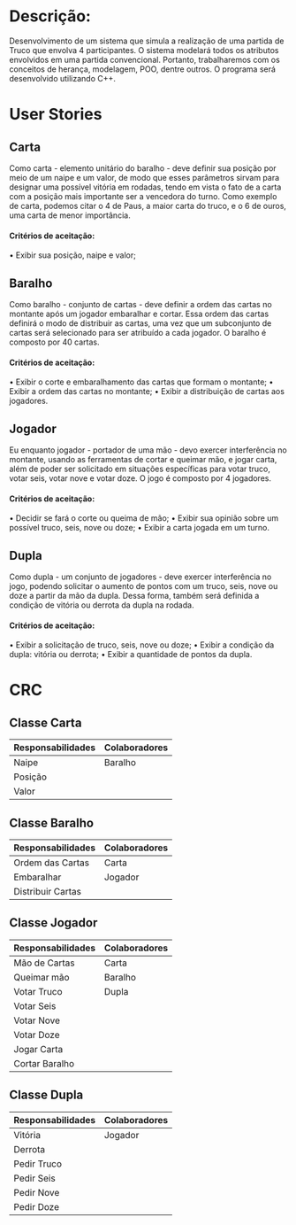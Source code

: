 # Descrição:
Desenvolvimento de um sistema que simula a realização de uma partida de Truco que envolva 4 participantes. O sistema modelará todos os atributos envolvidos em uma partida convencional. Portanto, trabalharemos com os conceitos de herança, modelagem, POO, dentre outros. O programa será desenvolvido utilizando C++.
# User Stories

  ## Carta 

Como carta - elemento unitário do baralho - deve definir sua posição por meio de um naipe e um valor, de modo que esses parâmetros sirvam para designar uma possível vitória em rodadas, tendo em vista o fato de a carta com a posição mais importante ser a vencedora do turno. Como exemplo de carta, podemos citar o 4 de Paus, a maior carta do truco, e o 6 de ouros, uma carta de menor importância. 

#### Critérios de aceitação: 
•	Exibir sua posição, naipe e valor;

## Baralho 

Como baralho - conjunto de cartas - deve definir a ordem das cartas no montante após um jogador embaralhar e cortar. Essa ordem das cartas definirá o modo de distribuir as cartas, uma vez que um subconjunto de cartas será selecionado para ser atribuído a cada jogador. O baralho é composto por 40 cartas. 

#### Critérios de aceitação: 
•	Exibir o corte e embaralhamento das cartas que formam o montante;
•	Exibir a ordem das cartas no montante;
•	Exibir a distribuição de cartas aos jogadores. 


## Jogador 

Eu enquanto jogador - portador de uma mão - devo exercer interferência no montante, usando as ferramentas de cortar e queimar mão, e jogar carta, além de poder ser solicitado em situações específicas para votar truco, votar seis, votar nove e votar doze.  O jogo é composto por 4 jogadores. 

  #### Critérios de aceitação:
•	Decidir se fará o corte ou queima de mão; 
•	Exibir sua opinião sobre um possível truco, seis, nove ou doze;
•	Exibir a carta jogada em um turno.


## Dupla

Como dupla - um conjunto de jogadores - deve exercer interferência no jogo, podendo solicitar o aumento de pontos com um truco, seis, nove ou doze a partir da mão da dupla. Dessa forma, também será definida a condição de vitória ou derrota da dupla na rodada. 
	
  #### Critérios de aceitação: 
•	Exibir a solicitação de truco, seis, nove ou doze;
•	Exibir a condição da dupla: vitória ou derrota; 
•	Exibir a quantidade de pontos da dupla.


# CRC
## Classe Carta

Responsabilidades | Colaboradores
--------- | ------
Naipe     | Baralho
Posição   | 
Valor     | 

## Classe Baralho

Responsabilidades | Colaboradores
--------- | ------
Ordem das Cartas | Carta
Embaralhar | Jogador
Distribuir Cartas | 
 

## Classe Jogador

Responsabilidades | Colaboradores
--------- | ------
Mão de Cartas | Carta
Queimar mão | Baralho
Votar Truco | Dupla
Votar Seis |
Votar Nove |
Votar Doze |
Jogar Carta |
Cortar Baralho |

## Classe Dupla

Responsabilidades | Colaboradores
--------- | --------------
Vitória | Jogador
Derrota | 
Pedir Truco | 
Pedir Seis | 
Pedir Nove | 
Pedir Doze | 
